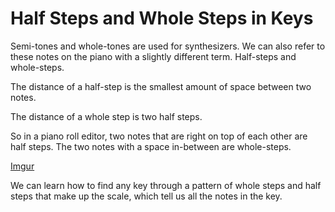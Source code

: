 
# Half Steps and Whole Steps in Keys

Semi-tones and whole-tones are used for synthesizers. We can also refer to these notes on the piano with a slightly different term. Half-steps and whole-steps.

The distance of a half-step is the smallest amount of space between two notes.

The distance of a whole step is two half steps.

So in a piano roll editor, two notes that are right on top of each other are half steps. The two notes with a space in-between are whole-steps.

[Imgur](https://imgur.com/6Who26E)

We can learn how to find any key through a pattern of whole steps and half steps that make up the scale, which tell us all the notes in the key.

